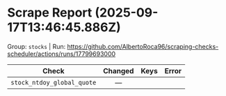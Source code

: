 # Scrape Report (2025-09-17T13:46:45.886Z)

Group: `stocks`  |  Run: https://github.com/AlbertoRoca96/scraping-checks-scheduler/actions/runs/17799693000

| Check | Changed | Keys | Error |
|---|:---:|:--|:--|
| `stock_ntdoy_global_quote` | — |  |  |
